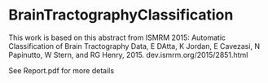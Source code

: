 # BrainTractographyClassification

This work is based on this abstract from ISMRM 2015:
Automatic Classification of Brain Tractography Data, E DAtta, K Jordan, E Cavezasi, N Papinutto, W Stern, and RG Henry, 2015.
dev.ismrm.org/2015/2851.html

See Report.pdf for more details
